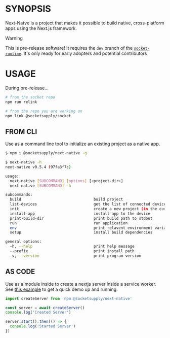 # SYNOPSIS

Next-Natve is a project that makes it possible to build native, cross-platform apps using the
Next.js framework.

> [!WARNING]
> This is pre-release software! It requires the `dev` branch of the [`socket-runtime`][0]. It's only ready for early adopters and potential contributors

# USAGE

During pre-release...

```bash
# from the socket repo
npm run relink

# from the repo you are working on
npm link @socketsupply/socket
```

## FROM CLI

Use as a command line tool to initialize an existing project as a native app.

```bash
$ npm i @socketsupply/next-native -g
```

```bash
$ next-native -h
next-native v0.5.4 (97fa3f7c)

usage:
  next-native [SUBCOMMAND] [options] [<project-dir>]
  next-native [SUBCOMMAND] -h

subcommands:
  build                                build project
  list-devices                         get the list of connected devices
  init                                 create a new project (in the current directory)
  install-app                          install app to the device
  print-build-dir                      print build path to stdout
  run                                  run application
  env                                  print relavent environment variables
  setup                                install build dependencies

general options:
  -h, --help                           print help message
  --prefix                             print install path
  -v, --version                        print program version
```

## AS CODE

Use as a module inside to create a nextjs server inside a service worker. See [this example][1]
to get a quick demo up and running.

```js
import createServer from 'npm:@socketsupply/next-native'

const server = await createServer()
console.log('Created Server')

server.start().then(() => {
  console.log('Started Server')
})
```

[0]:https://github.com/socketsupply/socket/tree/dev
[1]:test
